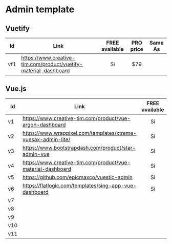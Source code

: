 # Admin template
## Vuetify

|Id|Link|FREE available|PRO price|Same As|
|---|---|:---:|:---:|:---:|
|vf1|https://www.creative-tim.com/product/vuetify-material-dashboard|Si|$79||

## Vue.js
|Id|Link|FREE available|PRO price|Same As|
|---|---|:---:|:---:|:---:|
|v1|https://www.creative-tim.com/product/vue-argon-dashboard|Si|$89||
|v2|https://www.wrappixel.com/templates/xtreme-vuesax-admin-lite/|Si|$39-$499||
|v3|https://www.bootstrapdash.com/product/star-admin-vue|Si|$25-$249||
|v4|https://www.creative-tim.com/product/vue-material-dashboard|Si|$59|vf1|
|v5|https://github.com/epicmaxco/vuestic-admin|Si|||
|v6|https://flatlogic.com/templates/sing-app-vue-dashboard|Si|$99.95-$449.95||
|v7|
|v8|
|v9|
|v10|
|v11|
<!--stackedit_data:
eyJwcm9wZXJ0aWVzIjoidGl0bGU6IHZ1ZS9WdWV0aWZ5IGFkbW
luIHRlbXBsYXRlXG5hdXRob3I6IEFsZXNzYW5kcm8gVG9ybmVz
ZWxsb1xuIiwiaGlzdG9yeSI6Wy0xODMxNjUyNDYsLTM5ODA1MD
AxMywxMTIzNzY5NTMwLC0yNjU0MzAyXX0=
-->